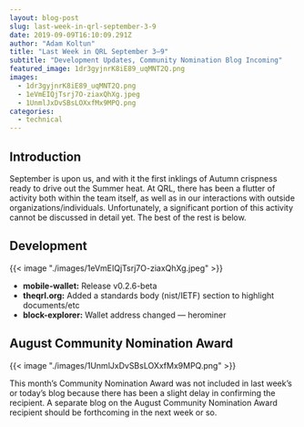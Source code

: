 ```yaml
---
layout: blog-post
slug: last-week-in-qrl-september-3-9
date: 2019-09-09T16:10:09.291Z
author: "Adam Koltun"
title: "Last Week in QRL September 3–9"
subtitle: "Development Updates, Community Nomination Blog Incoming"
featured_image: 1dr3gyjnrK8iE89_uqMNT2Q.png
images:
  - 1dr3gyjnrK8iE89_uqMNT2Q.png
  - 1eVmEIQjTsrj7O-ziaxQhXg.jpeg
  - 1UnmlJxDvSBsLOXxfMx9MPQ.png
categories: 
  - technical 
---
```


## Introduction

September is upon us, and with it the first inklings of Autumn crispness ready to drive out the Summer heat. At QRL, there has been a flutter of activity both within the team itself, as well as in our interactions with outside organizations/individuals. Unfortunately, a significant portion of this activity cannot be discussed in detail yet. The best of the rest is below.

## Development

{{< image "./images/1eVmEIQjTsrj7O-ziaxQhXg.jpeg" >}}

* **mobile-wallet:** Release v0.2.6-beta
* **theqrl.org:** Added a standards body (nist/IETF) section to highlight documents/etc
* **block-explorer:** Wallet address changed — herominer

## August Community Nomination Award

{{< image "./images/1UnmlJxDvSBsLOXxfMx9MPQ.png" >}}

This month’s Community Nomination Award was not included in last week’s or today’s blog because there has been a slight delay in confirming the recipient. A separate blog on the August Community Nomination Award recipient should be forthcoming in the next week or so.